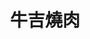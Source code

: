 ---
title: "牛吉燒肉"
description: "牛吉燒肉"
layout: shop
keywords:
  - 美食競賽
  - 台灣美食
  - 美食精選
datePublished: "2025-06-30"
dateModified: "2025-07-06"
city: "台北市"
district: "大安區"
address: "台北市大安區通安街38-1號"
phone: "0227081629"
geo: "25.031664362329458, 121.55323282249057"
google_map: "https://maps.app.goo.gl/tLgsoYRJGBkFQo1QA"
footinder: "https://footinder.com.tw/%E5%8F%B0%E5%8C%97%E5%B8%82%E5%A4%A7%E5%AE%89%E5%8D%80/120264/"
official: "https://www.facebook.com/profile.php?id=100064009511457"
award:
  - name: "500盤"
    year: "2024"
    entries:
      - dishes:
          - "沙朗涮涮燒(搭A5和牛辣油)"

---